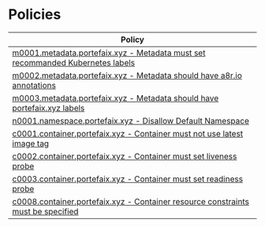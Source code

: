 # Policies

<!-- BEGIN_POLICIES_DOC -->

| Policy                                                                                              |
| --------------------------------------------------------------------------------------------------- |
| [m0001.metadata.portefaix.xyz - Metadata must set recommanded Kubernetes labels](cel/M0001-metadata-labels)      |
| [m0002.metadata.portefaix.xyz - Metadata should have a8r.io annotations](cel/M0002-metadata-annotations)         |
| [m0003.metadata.portefaix.xyz - Metadata should have portefaix.xyz labels](cel/M0003-metadata-portefaix-labels)  |
| [n0001.namespace.portefaix.xyz - Disallow Default Namespace](cel/N0001-namespace-default)                         |
| [c0001.container.portefaix.xyz - Container must not use latest image tag](cel/C0001-container-image-tag)          |
| [c0002.container.portefaix.xyz - Container must set liveness probe](cel/C0003-container-liveness-probe)           |
| [c0003.container.portefaix.xyz - Container must set readiness probe](cel/C0002-container-readiness-probe)         |
| [c0008.container.portefaix.xyz - Container resource constraints must be specified](cel/C0008-container-resources) |

<!-- END_POLICIES_DOC -->
